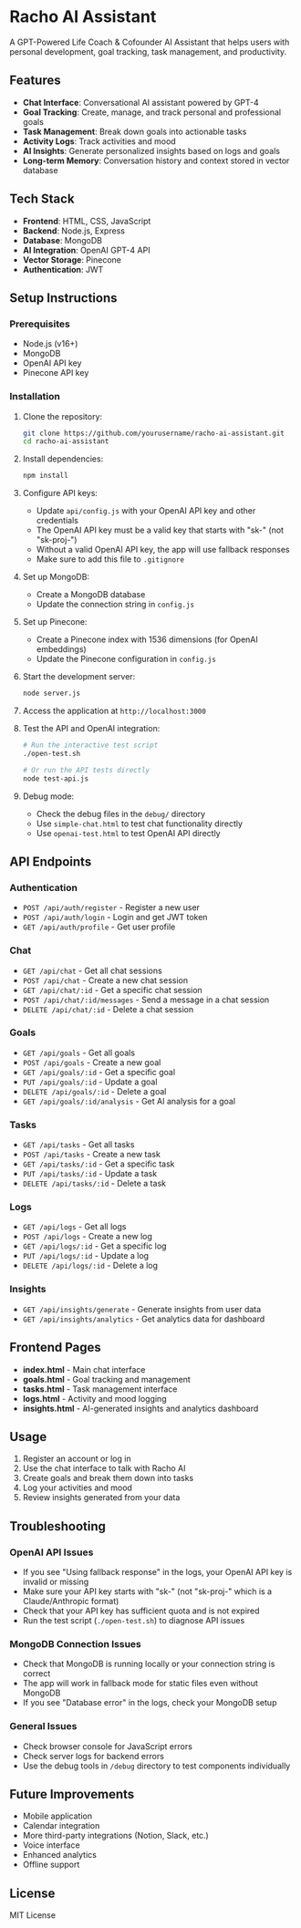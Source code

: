 # Racho AI Assistant

A GPT-Powered Life Coach & Cofounder AI Assistant that helps users with personal development, goal tracking, task management, and productivity.

## Features

- **Chat Interface**: Conversational AI assistant powered by GPT-4
- **Goal Tracking**: Create, manage, and track personal and professional goals
- **Task Management**: Break down goals into actionable tasks
- **Activity Logs**: Track activities and mood
- **AI Insights**: Generate personalized insights based on logs and goals
- **Long-term Memory**: Conversation history and context stored in vector database

## Tech Stack

- **Frontend**: HTML, CSS, JavaScript
- **Backend**: Node.js, Express
- **Database**: MongoDB
- **AI Integration**: OpenAI GPT-4 API
- **Vector Storage**: Pinecone
- **Authentication**: JWT

## Setup Instructions

### Prerequisites

- Node.js (v16+)
- MongoDB
- OpenAI API key
- Pinecone API key

### Installation

1. Clone the repository:
   ```bash
   git clone https://github.com/yourusername/racho-ai-assistant.git
   cd racho-ai-assistant
   ```

2. Install dependencies:
   ```bash
   npm install
   ```

3. Configure API keys:
   - Update `api/config.js` with your OpenAI API key and other credentials
   - The OpenAI API key must be a valid key that starts with "sk-" (not "sk-proj-")
   - Without a valid OpenAI API key, the app will use fallback responses
   - Make sure to add this file to `.gitignore`

4. Set up MongoDB:
   - Create a MongoDB database
   - Update the connection string in `config.js`

5. Set up Pinecone:
   - Create a Pinecone index with 1536 dimensions (for OpenAI embeddings)
   - Update the Pinecone configuration in `config.js`

6. Start the development server:
   ```bash
   node server.js
   ```

7. Access the application at `http://localhost:3000`

8. Test the API and OpenAI integration:
   ```bash
   # Run the interactive test script
   ./open-test.sh
   
   # Or run the API tests directly
   node test-api.js
   ```

9. Debug mode:
   - Check the debug files in the `debug/` directory
   - Use `simple-chat.html` to test chat functionality directly
   - Use `openai-test.html` to test OpenAI API directly

## API Endpoints

### Authentication
- `POST /api/auth/register` - Register a new user
- `POST /api/auth/login` - Login and get JWT token
- `GET /api/auth/profile` - Get user profile

### Chat
- `GET /api/chat` - Get all chat sessions
- `POST /api/chat` - Create a new chat session
- `GET /api/chat/:id` - Get a specific chat session
- `POST /api/chat/:id/messages` - Send a message in a chat session
- `DELETE /api/chat/:id` - Delete a chat session

### Goals
- `GET /api/goals` - Get all goals
- `POST /api/goals` - Create a new goal
- `GET /api/goals/:id` - Get a specific goal
- `PUT /api/goals/:id` - Update a goal
- `DELETE /api/goals/:id` - Delete a goal
- `GET /api/goals/:id/analysis` - Get AI analysis for a goal

### Tasks
- `GET /api/tasks` - Get all tasks
- `POST /api/tasks` - Create a new task
- `GET /api/tasks/:id` - Get a specific task
- `PUT /api/tasks/:id` - Update a task
- `DELETE /api/tasks/:id` - Delete a task

### Logs
- `GET /api/logs` - Get all logs
- `POST /api/logs` - Create a new log
- `GET /api/logs/:id` - Get a specific log
- `PUT /api/logs/:id` - Update a log
- `DELETE /api/logs/:id` - Delete a log

### Insights
- `GET /api/insights/generate` - Generate insights from user data
- `GET /api/insights/analytics` - Get analytics data for dashboard

## Frontend Pages

- **index.html** - Main chat interface
- **goals.html** - Goal tracking and management
- **tasks.html** - Task management interface
- **logs.html** - Activity and mood logging
- **insights.html** - AI-generated insights and analytics dashboard

## Usage

1. Register an account or log in
2. Use the chat interface to talk with Racho AI
3. Create goals and break them down into tasks
4. Log your activities and mood
5. Review insights generated from your data

## Troubleshooting

### OpenAI API Issues
- If you see "Using fallback response" in the logs, your OpenAI API key is invalid or missing
- Make sure your API key starts with "sk-" (not "sk-proj-" which is a Claude/Anthropic format)
- Check that your API key has sufficient quota and is not expired
- Run the test script (`./open-test.sh`) to diagnose API issues

### MongoDB Connection Issues
- Check that MongoDB is running locally or your connection string is correct
- The app will work in fallback mode for static files even without MongoDB
- If you see "Database error" in the logs, check your MongoDB setup

### General Issues
- Check browser console for JavaScript errors
- Check server logs for backend errors
- Use the debug tools in `/debug` directory to test components individually

## Future Improvements

- Mobile application
- Calendar integration
- More third-party integrations (Notion, Slack, etc.)
- Voice interface
- Enhanced analytics
- Offline support

## License

MIT License